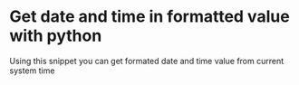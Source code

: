 # Get date and time in formatted value with python
Using this snippet you can get formated date and time value from current system time
